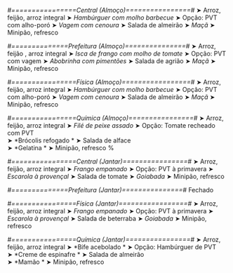 
*#================Central (Almoço)================#*
➤ Arroz, feijão, arroz integral
➤ *Hambúrguer com molho barbecue*
➤ Opção: PVT com alho-poró
➤ *Vagem com cenoura*
➤ Salada de almeirão
➤ *Maçã*
➤ Minipão, refresco

*#==============Prefeitura (Almoço)===============#*
➤ Arroz, feijão , arroz integral
➤ *Isca de frango com molho de tomate*
➤ Opção: PVT com vagem
➤ *Abobrinha com pimentões*
➤ Salada de agrião
➤ *Maçã*
➤ Minipão, refresco

*#================Física (Almoço)=================#*
➤ Arroz, feijão, arroz integral
➤ *Hambúrguer com molho barbecue*
➤ Opção: PVT com alho-poró
➤ *Vagem com cenoura*
➤ Salada de almeirão
➤ *Maçã*
➤ Minipão, refresco

*#================Química (Almoço)================#*
➤ Arroz, feijão, arroz integral
➤ *Filé de peixe assado*
➤ Opção: Tomate recheado com PVT      
➤ *Brócolis refogado *
➤ Salada de alface   
➤ *Gelatina   *
➤ Minipão, refresco
%

*#================Central (Jantar)================#*
➤ Arroz, feijão, arroz integral
➤ *Frango empanado*
➤ Opção: PVT à primavera
➤ *Escarola à provençal*
➤ Salada de tomate
➤ *Goiabada*
➤ Minipão, refresco

*#==============Prefeitura (Jantar)===============#*
Fechado

*#================Física (Jantar)=================#*
➤ Arroz, feijão, arroz integral
➤ *Frango empanado*
➤ Opção: PVT à primavera
➤ *Escarola à provençal*
➤ Salada de beterraba
➤ *Goiabada*
➤ Minipão, refresco

*#================Química (Jantar)================#*
➤ Arroz, feijão, arroz integral
➤ *Bife acebolado *
➤ Opção: Hambúrguer de PVT    
➤ *Creme de espinafre *
➤ Salada de almeirão      
➤ *Mamão  *
➤ Minipão, refresco
